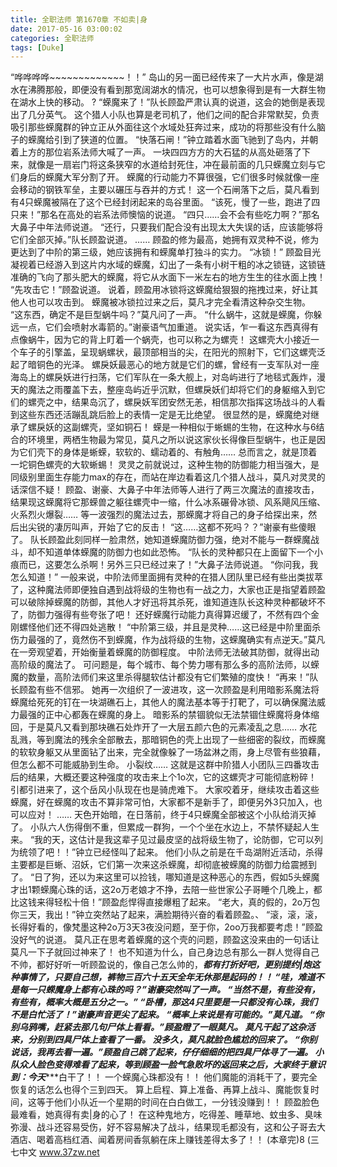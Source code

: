 ```yaml
---
title: 全职法师 第1670章 不如卖|身
date: 2017-05-16 03:00:02
categories: 全职法师
tags: [Duke]
---
```


“哗哗哗哗~~~~~~~~~~~~~！！”
岛山的另一面已经传来了一大片水声，像是湖水在沸腾那般，即便没有看到那宽阔湖水的情况，也可以想象得到是有一大群生物在湖水上快的移动。 ?
“蝾魔来了！”队长顾盈严肃认真的说道，这会的她倒是表现出了几分英气。
这个猎人小队也算是老司机了，他们之间的配合非常默契，负责吸引那些蝾魔群的钟立正从外面往这个水域处狂奔过来，成功的将那些没有什么脑子的蝾魔给引到了狭道的位置。
“快落石闸！”钟立踏着水面飞驰到了岛内，并朝着上方的那位岩系法师大喊了一声。
一块四四方方的大石猛的从高处砸落了下来，就像是一扇岩门将这条狭窄的水道给封死住，冲在最前面的几只蝾魔立刻与它们身后的蝾魔大军分割了开。
蝾魔的行动能力不算很强，它们很多时候就像一座会移动的钢铁军垒，主要以碾压与吞并的方式！
这一个石闸落下之后，莫凡看到有4只蝾魔被隔在了这个已经封闭起来的岛谷里面。
“该死，慢了一些，跑进了四只来！”那名在高处的岩系法师懊恼的说道。
“四只……会不会有些吃力啊？”那名大鼻子中年法师说道。
“还行，只要我们配合没有出现太大失误的话，应该能够将它们全部灭掉。”队长顾盈说道。
……
顾盈的修为最高，她拥有双灵种不说，修为更达到了中阶的第三级，她应该拥有和蝾魔单打独斗的实力。
“冰锁！”
顾盈目光凝视着已经游入到这片内水域的蝾魔，幻出了一条有小树干粗的冰之锁链，这锁链准确的飞向了那头肥大的蝾魔，将它从水面下一米左右的地方生生的往水面上拽！
“先攻击它！”顾盈说道。
说着，顾盈用冰锁将这蝾魔给狠狠的拖拽过来，好让其他人也可以攻击到。
蝾魔被冰锁拉过来之后，莫凡才完全看清这种杂交生物。
“这东西，确定不是巨型蜗牛吗？”莫凡问了一声。
“什么蜗牛，这就是蝾魔，你躲远一点，它们会喷射水毒箭的。”谢豪语气加重道。
说实话，乍一看这东西真得有点像蜗牛，因为它的背上盯着一个蜗壳，也可以称之为螺壳！
这螺壳大小接近一个车子的引擎盖，呈现蜗螺状，最顶部相当的尖，在阳光的照射下，它们这螺壳泛起了暗铜色的光泽。
螺戾妖最恶心的地方就是它们的螺，曾经有一支军队对一座海岛上的螺戾妖进行扫荡，它们军队在一条大舰上，对岛屿进行了地毯式轰炸，漫天的魔法之雨覆盖下去，整座岛屿近乎沉默，但螺戾妖们却将它们的身躯缩入到它们的螺壳之中，结果岛沉了，螺戾妖军团安然无恙，相信那次指挥这场战斗的人看到这些东西还活蹦乱跳后脸上的表情一定是无比绝望。
很显然的是，蝾魔绝对继承了螺戾妖的这副螺壳，坚如铜石！
蝾是一种相似于蜥蜴的生物，在这种水与6结合的环境里，两栖生物最为常见，莫凡之所以说这家伙长得像巨型蜗牛，也正是因为它们壳下的身体是蜥蝾，软软的、蠕动着的、有触角……
总而言之，就是顶着一坨铜色螺壳的大软蜥蜴！
灵灵之前就说过，这种生物的防御能力相当强大，是同级别里面生存能力max的存在，而站在岸边看着这几个猎人战斗，莫凡对灵灵的话深信不疑！
顾盈、谢豪、大鼻子中年法师等人进行了两三次魔法的直接攻击，结果现这蝾魔将它那蝾兽之躯往螺壳中一缩，什么冰系碾骨冰锁、风系飓风压缩、火系烈火爆裂……
等一波强烈的魔法过去，那蝾魔才将自己的身子给探出来，然后出尖锐的凄厉叫声，开始了它的反击！
“这……这都不死吗？？”谢豪有些傻眼了。
队长顾盈此刻同样一脸肃然，她知道蝾魔防御力强，绝对不能与一群蝾魔战斗，却不知道单体蝾魔的防御力也如此恐怖。
“队长的灵种都只在上面留下一个小痕而已，这要怎么杀啊！另外三只已经过来了！”大鼻子法师说道。
“你问我，我怎么知道！”
一般来说，中阶法师里面拥有灵种的在猎人团队里已经有些出类拔萃了，这种魔法师即便独自遇到战将级的生物也有一战之力，大家也正是指望着顾盈可以破除掉蝾魔的防御，其他人才好迅将其杀死，谁知道连队长这种灵种都破坏不了，防御力强得有些夸张了吧！
还好蝾魔行动能力真得算迟缓了，不然有四个金刚螺怪他们还不得四处逃散！
“中阶第三级，并且是灵种……这已经是中阶里面杀伤力最强的了，竟然伤不到蝾魔，作为战将级的生物，这蝾魔确实有点逆天。”莫凡在一旁观望着，开始衡量着蝾魔的防御程度。
中阶法师无法破其防御，就得出动高阶级的魔法了。
可问题是，每个城市、每个势力哪有那么多的高阶法师，以蝾魔的数量，高阶法师们来这里杀得腿软估计都没有它们繁殖的度快！
“再来！”队长顾盈有些不信邪。
她再一次组织了一波进攻，这一次顾盈是利用暗影系魔法将蝾魔给死死的钉在一块湖礁石上，其他人的魔法基本等于打靶了，可以确保魔法威力最强的正中心都轰在蝾魔的身上。
暗影系的禁锢貌似无法禁锢住蝾魔将身体缩回，于是莫凡又看到那块礁石处炸开了一大层五颜六色的元素凌乱之息……
水花乱溅，等到魔法的残余全部散去，那暗铜色的壳上出现了一些细密的裂纹，而蝾魔的软软身躯又从里面钻了出来，完全就像躲了一场盆淋之雨，身上尽管有些狼藉，但怎么都不可能威胁到生命。
小裂纹……
这就是这群中阶猎人小团队三四番攻击后的结果，大概还要这种强度的攻击来上个1o次，它的这螺壳才可能彻底粉碎！
引都引进来了，这个岳风小队现在也是骑虎难下。
大家咬着牙，继续攻击着这些蝾魔，好在蝾魔的攻击不算非常可怕，大家都不是新手了，即便另外3只加入，也可以应对！
……
天色开始暗，在日落前，终于4只蝾魔全部被这个小队给消灭掉了。
小队六人伤得倒不重，但累成一群狗，一个个坐在水边上，不禁怀疑起人生来。
“我的天，这估计是我这辈子见过最皮坚的战将级生物了，论防御，它可以列为统领了吧！！”钟立已经怪叫了起来。
他们小队之前是在千岛湖附近活动，杀得主要都是巨蜥、沼妖，它们第一次来这杀蝾魔，却彻底被蝾魔的防御力给震撼到了。
“日了狗，还以为来这里可以捡钱，哪知道是这种恶心的东西，假如5头蝾魔才出1颗蝾魔心珠的话，这2o万老娘才不挣，去陪一些世家公子哥睡个几晚上，都比这钱来得轻松十倍！”顾盈彪悍得直接爆粗了起来。
“老大，真的假的，2o万包你三天，我出！”钟立突然站了起来，满脸期待兴奋的看着顾盈。、
“滚，滚，滚，长得好看的，像梵墨这种2o万3天3夜没问题，至于你，2oo万我都要考虑！”顾盈没好气的说道。
莫凡正在思考着蝾魔的这个壳的问题，顾盈这没来由的一句话让莫凡一下子就回过神来了！
也不知道为什么，自己身边总有那么一群人觉得自己不帅，都好好听一听顾盈说的，像自己怎么帅的，***都有打折好吧，更别提约|炮这种事情了，只要自己想，裤物三百六十五天全年无休那是起码的！！
“哇，难道不是每一只蝾魔身上都有心珠的吗？”谢豪突然叫了一声。
“当然不是，有些没有，有些有，概率大概是五分之一。”
“卧槽，那这4只里要是一只都没有心珠，我们不是白忙活了！”谢豪声音更尖了起来。
“概率上来说是有可能的。”莫凡道。
“你别乌鸦嘴，赶紧去那几句尸体上看看。”顾盈瞪了一眼莫凡。
莫凡干起了这杂活来，分别到四具尸体上查看了一番。
没多久，莫凡就脸色尴尬的回来了。
“你别说话，我再去看一遍。”顾盈自己跳了起来，仔仔细细的把四具尸体寻了一遍。
小队众人脸色变得难看了起来，等到顾盈一脸气急败坏的返回来之后，大家终于意识到：今天******白干了！！
一个蝾魔心珠都没有！！
他们魔能的消耗干了，要完全恢复的话怎么也得个三到四天。
算上启程、算上准备、再算上战斗、魔能恢复时间，这等于他们小队近一个星期的时间在白白做工，一分钱没赚到！！
顾盈脸色最难看，她真得有卖|身的心了！
在这种鬼地方，吃得差、睡草地、蚊虫多、臭味弥漫、战斗还容易受伤，好不容易解决了战斗，结果现毛都没有，这和公子哥去大酒店、喝着高档红酒、闻着房间香氛躺在床上赚钱差得太多了！！
(本章完)8
(三七中文 www.37zw.net